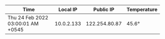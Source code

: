 | Time     | Local IP | Public IP | Temperature |
| ----------- | ----------- | ----------- | ----------- |
| Thu 24 Feb 2022 03:00:01 AM +0545      | 10.0.2.133     | 122.254.80.87  | 45.6° |
